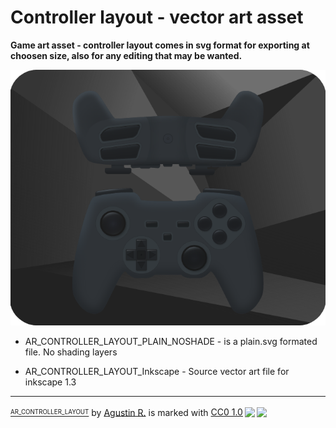 # Controller layout - vector art asset

**Game art asset - controller layout comes in svg format for exporting at choosen size, also for any editing that may be wanted.**

![Example screen](./cl_preview.png)

- AR_CONTROLLER_LAYOUT_PLAIN_NOSHADE - is a plain.svg formated file. No shading layers

- AR_CONTROLLER_LAYOUT_Inkscape - Source vector art file for inkscape 1.3

------------------------------------------------------

 <p xmlns:cc="http://creativecommons.org/ns#" xmlns:dct="http://purl.org/dc/terms/"><a property="dct:title" rel="cc:attributionURL" href="https://github.com/FlexYourBrain/AR_CONTROLLER_LAYOUT"><sup><sub>AR_CONTROLLER_LAYOUT</a> by <a rel="cc:attributionURL dct:creator" property="cc:attributionName" href="https://github.com/FlexYourBrain"> Agustin R.</a> is marked with <a href="http://creativecommons.org/publicdomain/zero/1.0?ref=chooser-v1" target="_blank" rel="license noopener noreferrer" style="display:inline-block;">CC0 1.0<img style="height:22px!important;margin-left:3px;vertical-align:text-bottom;" src="https://mirrors.creativecommons.org/presskit/icons/cc.svg?ref=chooser-v1"><img style="height:22px!important;margin-left:3px;vertical-align:text-bottom;" src="https://mirrors.creativecommons.org/presskit/icons/zero.svg?ref=chooser-v1"></a></p> 
